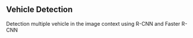 Vehicle Detection
-------
Detection multiple vehicle in the image context using R-CNN and Faster R-CNN
